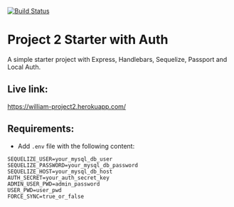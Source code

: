 [![Build Status](https://travis-ci.com/youngedre/project2.svg?branch=master)](https://travis-ci.com/youngedre/project2)

# Project 2 Starter with Auth

A simple starter project with Express, Handlebars, Sequelize, Passport and Local Auth.

## Live link:
https://william-project2.herokuapp.com/

## Requirements:

* Add `.env` file with the following content:

```
SEQUELIZE_USER=your_mysql_db_user
SEQUELIZE_PASSWORD=your_mysql_db_password
SEQUELIZE_HOST=your_mysql_db_host
AUTH_SECRET=your_auth_secret_key
ADMIN_USER_PWD=admin_password
USER_PWD=user_pwd
FORCE_SYNC=true_or_false
```
